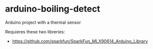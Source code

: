 # arduino-boiling-detect
Arduino project with a thermal sensor

Requieres these two libreries:
- https://github.com/sparkfun/SparkFun_MLX90614_Arduino_Library
